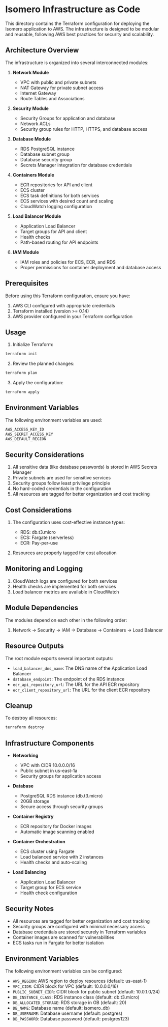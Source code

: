 # Isomero Infrastructure as Code

This directory contains the Terraform configuration for deploying the Isomero application to AWS. The infrastructure is designed to be modular and reusable, following AWS best practices for security and scalability.

## Architecture Overview

The infrastructure is organized into several interconnected modules:

1. **Network Module**
   - VPC with public and private subnets
   - NAT Gateway for private subnet access
   - Internet Gateway
   - Route Tables and Associations

2. **Security Module**
   - Security Groups for application and database
   - Network ACLs
   - Security group rules for HTTP, HTTPS, and database access

3. **Database Module**
   - RDS PostgreSQL instance
   - Database subnet group
   - Database security group
   - Secrets Manager integration for database credentials

4. **Containers Module**
   - ECR repositories for API and client
   - ECS cluster
   - ECS task definitions for both services
   - ECS services with desired count and scaling
   - CloudWatch logging configuration

5. **Load Balancer Module**
   - Application Load Balancer
   - Target groups for API and client
   - Health checks
   - Path-based routing for API endpoints

6. **IAM Module**
   - IAM roles and policies for ECS, ECR, and RDS
   - Proper permissions for container deployment and database access

## Prerequisites

Before using this Terraform configuration, ensure you have:

1. AWS CLI configured with appropriate credentials
2. Terraform installed (version >= 0.14)
3. AWS provider configured in your Terraform configuration

## Usage

1. Initialize Terraform:
```bash
terraform init
```

2. Review the planned changes:
```bash
terraform plan
```

3. Apply the configuration:
```bash
terraform apply
```

## Environment Variables

The following environment variables are used:

```bash
AWS_ACCESS_KEY_ID
AWS_SECRET_ACCESS_KEY
AWS_DEFAULT_REGION
```

## Security Considerations

1. All sensitive data (like database passwords) is stored in AWS Secrets Manager
2. Private subnets are used for sensitive services
3. Security groups follow least privilege principle
4. No hard-coded credentials in the configuration
5. All resources are tagged for better organization and cost tracking

## Cost Considerations

1. The configuration uses cost-effective instance types:
   - RDS: db.t3.micro
   - ECS: Fargate (serverless)
   - ECR: Pay-per-use

2. Resources are properly tagged for cost allocation

## Monitoring and Logging

1. CloudWatch logs are configured for both services
2. Health checks are implemented for both services
3. Load balancer metrics are available in CloudWatch

## Module Dependencies

The modules depend on each other in the following order:

1. Network → Security → IAM → Database → Containers → Load Balancer

## Resource Outputs

The root module exports several important outputs:

- `load_balancer_dns_name`: The DNS name of the Application Load Balancer
- `database_endpoint`: The endpoint of the RDS instance
- `ecr_api_repository_url`: The URL for the API ECR repository
- `ecr_client_repository_url`: The URL for the client ECR repository

## Cleanup

To destroy all resources:
```bash
terraform destroy
```

## Infrastructure Components

- **Networking**
  - VPC with CIDR 10.0.0.0/16
  - Public subnet in us-east-1a
  - Security groups for application access

- **Database**
  - PostgreSQL RDS instance (db.t3.micro)
  - 20GB storage
  - Secure access through security groups

- **Container Registry**
  - ECR repository for Docker images
  - Automatic image scanning enabled

- **Container Orchestration**
  - ECS cluster using Fargate
  - Load balanced service with 2 instances
  - Health checks and auto-scaling

- **Load Balancing**
  - Application Load Balancer
  - Target group for ECS service
  - Health check configuration

## Security Notes

- All resources are tagged for better organization and cost tracking
- Security groups are configured with minimal necessary access
- Database credentials are stored securely in Terraform variables
- Container images are scanned for vulnerabilities
- ECS tasks run in Fargate for better isolation

## Environment Variables

The following environment variables can be configured:

- `AWS_REGION`: AWS region to deploy resources (default: us-east-1)
- `VPC_CIDR`: CIDR block for VPC (default: 10.0.0.0/16)
- `PUBLIC_SUBNET_CIDR`: CIDR block for public subnet (default: 10.0.1.0/24)
- `DB_INSTANCE_CLASS`: RDS instance class (default: db.t3.micro)
- `DB_ALLOCATED_STORAGE`: RDS storage in GB (default: 20)
- `DB_NAME`: Database name (default: isomero_db)
- `DB_USERNAME`: Database username (default: postgres)
- `DB_PASSWORD`: Database password (default: postgres123)
